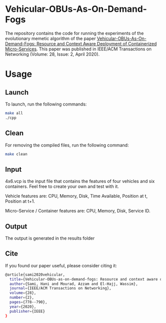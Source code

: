# Vehicular-OBUs-As-On-Demand-Fogs

The repository contains the code for running the experiments of the evolutionary memetic algorithm of the paper [Vehicular-OBUs-As-On-Demand-Fogs: Resource and Context Aware Deployment of Containerized Micro-Services](https://ieeexplore.ieee.org/document/9032323). This paper was published in IEEE/ACM Transactions on Networking (Volume: 28, Issue: 2, April 2020).

# Usage

## Launch

To launch, run the following commands:
```bash
make all
./cpp
```
## Clean

For removing the compiled files, run the following command:
```bash
make clean
```

## Input

4x6.vcp is the input file that contains the features of four vehicles and six containers. Feel free to create your own and test with it.

Vehicle features are:
CPU, Memory, Disk, Time Available, Position at t, Position at t+1.

Micro-Service / Container features are:
CPU, Memory, Disk, Service ID.

## Output

The output is generated in the results folder

## Cite

If you found our paper useful, please consider citing it:
```bash
@article{sami2020vehicular,
  title={Vehicular-OBUs-as-on-demand-fogs: Resource and context aware deployment of containerized micro-services},
  author={Sami, Hani and Mourad, Azzam and El-Hajj, Wassim},
  journal={IEEE/ACM Transactions on Networking},
  volume={28},
  number={2},
  pages={778--790},
  year={2020},
  publisher={IEEE}
}
```
